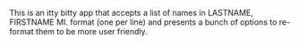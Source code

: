 This is an itty bitty app that accepts a list of names in
LASTNAME, FIRSTNAME MI. format (one per line) and presents a bunch of options
to re-format them to be more user friendly.
